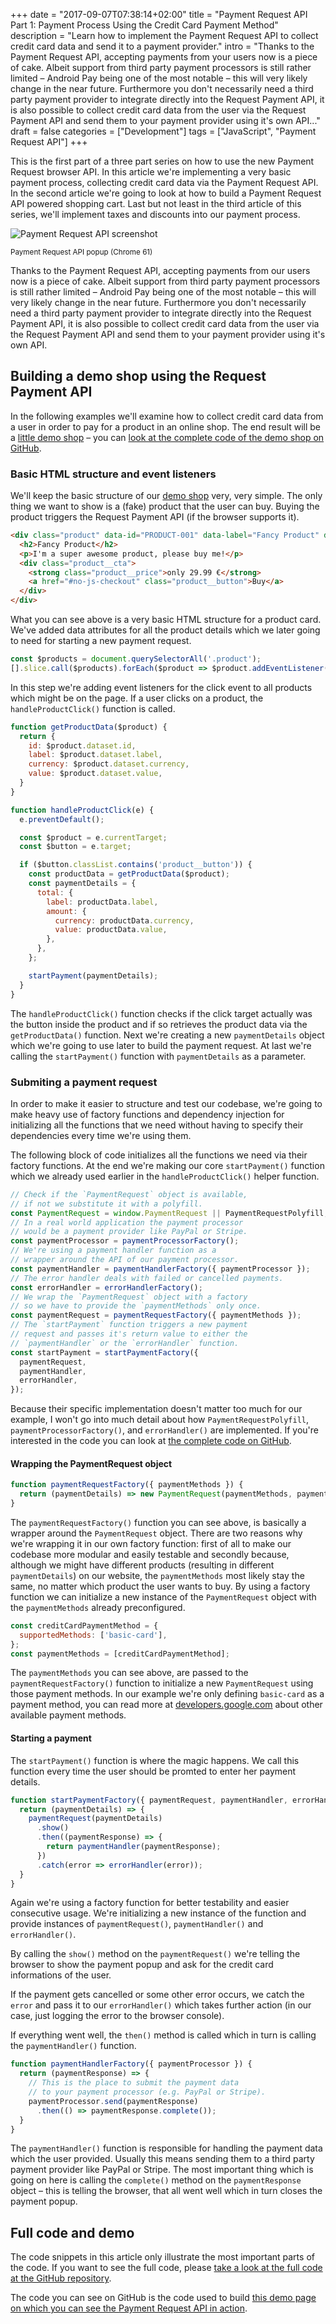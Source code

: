 +++
date = "2017-09-07T07:38:14+02:00"
title = "Payment Request API Part 1: Payment Process Using the Credit Card Payment Method"
description = "Learn how to implement the Payment Request API to collect credit card data and send it to a payment provider."
intro = "Thanks to the Payment Request API, accepting payments from your users now is a piece of cake. Albeit support from third party payment processors is still rather limited – Android Pay being one of the most notable – this will very likely change in the near future. Furthermore you don't necessarily need a third party payment provider to integrate directly into the Request Payment API, it is also possible to collect credit card data from the user via the Request Payment API and send them to your payment provider using it's own API..."
draft = false
categories = ["Development"]
tags = ["JavaScript", "Payment Request API"]
+++

This is the first part of a three part series on how to use the new Payment Request browser API. In this article we're implementing a very basic payment process, collecting credit card data via the Payment Request API. In the second article we're going to look at how to build a Payment Request API powered shopping cart. Last but not least in the third article of this series, we'll implement taxes and discounts into our payment process.

<div class="u-text-align-center">
  <img srcset="/images/2017-09-07/payment-request-api-screenshot.png 2x" alt="Payment Request API screenshot">
  <p><small>Payment Request API popup (Chrome 61)</small></p>
</div>

Thanks to the Payment Request API, accepting payments from our users now is a piece of cake. Albeit support from third party payment processors is still rather limited – Android Pay being one of the most notable – this will very likely change in the near future. Furthermore you don't necessarily need a third party payment provider to integrate directly into the Request Payment API, it is also possible to collect credit card data from the user via the Request Payment API and send them to your payment provider using it's own API.

## Building a demo shop using the Request Payment API
In the following examples we'll examine how to collect credit card data from a user in order to pay for a product in an online shop. The end result will be a [little demo shop](/demos/2017-09-07/payment-request-api/) – you can [look at the complete code of the demo shop on GitHub](https://github.com/maoberlehner/markus-oberlehner-net/tree/dev/static/demos/2017-09-07/payment-request-api/index.html).

### Basic HTML structure and event listeners
We'll keep the basic structure of our [demo shop](/demos/2017-09-07/payment-request-api/) very, very simple. The only thing we want to show is a (fake) product that the user can buy. Buying the product triggers the Request Payment API (if the browser supports it).

```html
<div class="product" data-id="PRODUCT-001" data-label="Fancy Product" data-currency="EUR" data-value="29.99">
  <h2>Fancy Product</h2>
  <p>I'm a super awesome product, please buy me!</p>
  <div class="product__cta">
    <strong class="product__price">only 29.99 €</strong>
    <a href="#no-js-checkout" class="product__button">Buy</a>
  </div>
</div>
```

What you can see above is a very basic HTML structure for a product card. We've added data attributes for all the product details which we later going to need for starting a new payment request.

```js
const $products = document.querySelectorAll('.product');
[].slice.call($products).forEach($product => $product.addEventListener('click', handleProductClick));
```

In this step we're adding event listeners for the click event to all products which might be on the page. If a user clicks on a product, the `handleProductClick()` function is called.

```js
function getProductData($product) {
  return {
    id: $product.dataset.id,
    label: $product.dataset.label,
    currency: $product.dataset.currency,
    value: $product.dataset.value,
  }
}

function handleProductClick(e) {
  e.preventDefault();

  const $product = e.currentTarget;
  const $button = e.target;

  if ($button.classList.contains('product__button')) {
    const productData = getProductData($product);
    const paymentDetails = {
      total: {
        label: productData.label,
        amount: {
          currency: productData.currency,
          value: productData.value,
        },
      },
    };

    startPayment(paymentDetails);
  }
}
```

The `handleProductClick()` function checks if the click target actually was the button inside the product and if so retrieves the product data via the `getProductData()` function. Next we're creating a new `paymentDetails` object which we're going to use later to build the payment request. At last we're calling the `startPayment()` function with `paymentDetails` as a parameter.

### Submiting a payment request
In order to make it easier to structure and test our codebase, we're going to make heavy use of factory functions and dependency injection for initializing all the functions that we need without having to specify their dependencies every time we're using them.

The following block of code initializes all the functions we need via their factory functions. At the end we're making our core `startPayment()` function which we already used earlier in the `handleProductClick()` helper function.

```js
// Check if the `PaymentRequest` object is available,
// if not we substitute it with a polyfill.
const PaymentRequest = window.PaymentRequest || PaymentRequestPolyfill;
// In a real world application the payment processor
// would be a payment provider like PayPal or Stripe.
const paymentProcessor = paymentProcessorFactory();
// We're using a payment handler function as a
// wrapper around the API of our payment processor.
const paymentHandler = paymentHandlerFactory({ paymentProcessor });
// The error handler deals with failed or cancelled payments.
const errorHandler = errorHandlerFactory();
// We wrap the `PaymentRequest` object with a factory
// so we have to provide the `paymentMethods` only once.
const paymentRequest = paymentRequestFactory({ paymentMethods });
// The `startPayment` function triggers a new payment
// request and passes it's return value to either the
// `paymentHandler` or the `errorHandler` function.
const startPayment = startPaymentFactory({
  paymentRequest,
  paymentHandler,
  errorHandler,
});
```

Because their specific implementation doesn't matter too much for our example, I won't go into much detail about how `PaymentRequestPolyfill`, `paymentProcessorFactory()`, and `errorHandler()` are implemented. If you're interested in the code you can look at [the complete code on GitHub](https://github.com/maoberlehner/markus-oberlehner-net/tree/dev/static/demos/2017-09-07/payment-request-api/index.html).

#### Wrapping the PaymentRequest object

```js
function paymentRequestFactory({ paymentMethods }) {
  return (paymentDetails) => new PaymentRequest(paymentMethods, paymentDetails);
}
```

The `paymentRequestFactory()` function you can see above, is basically a wrapper around the `PaymentRequest` object. There are two reasons why we're wrapping it in our own factory function: first of all to make our codebase more modular and easily testable and secondly because, although we might have different products (resulting in different `paymentDetails`) on our website, the `paymentMethods` most likely stay the same, no matter which product the user wants to buy. By using a factory function we can initialize a new instance of the `PaymentRequest` object with the `paymentMethods` already preconfigured.

```js
const creditCardPaymentMethod = {
  supportedMethods: ['basic-card'],
};
const paymentMethods = [creditCardPaymentMethod];
```

The `paymentMethods` you can see above, are passed to the `paymentRequestFactory()` function to initialize a new `PaymentRequest` using those payment methods. In our example we're only defining `basic-card` as a payment method, you can read more at [developers.google.com](https://developers.google.com/web/fundamentals/discovery-and-monetization/payment-request/deep-dive-into-payment-request#defining_supported_payment_methods) about other available payment methods.

#### Starting a payment
The `startPayment()` function is where the magic happens. We call this function every time the user should be promted to enter her payment details.

```js
function startPaymentFactory({ paymentRequest, paymentHandler, errorHandler }) {
  return (paymentDetails) => {
    paymentRequest(paymentDetails)
      .show()
      .then((paymentResponse) => {
        return paymentHandler(paymentResponse);
      })
      .catch(error => errorHandler(error));
  }
}
```

Again we're using a factory function for better testability and easier consecutive usage. We're initializing a new instance of the function and provide instances of `paymentRequest()`, `paymentHandler()` and `errorHandler()`.

By calling the `show()` method on the `paymentRequest()` we're telling the browser to show the payment popup and ask for the credit card informations of the user.

If the payment gets cancelled or some other error occurs, we catch the `error` and pass it to our `errorHandler()` which takes further action (in our case, just logging the error to the browser console).

If everything went well, the `then()` method is called which in turn is calling the `paymentHandler()` function.

```js
function paymentHandlerFactory({ paymentProcessor }) {
  return (paymentResponse) => {
    // This is the place to submit the payment data
    // to your payment processor (e.g. PayPal or Stripe).
    paymentProcessor.send(paymentResponse)
      .then(() => paymentResponse.complete());
  }
}
```

The `paymentHandler()` function is responsible for handling the payment data which the user provided. Usually this means sending them to a third party payment provider like PayPal or Stripe. The most important thing which is going on here is calling the `complete()` method on the `paymentResponse` object – this is telling the browser, that all went well which in turn closes the payment popup.

## Full code and demo
The code snippets in this article only illustrate the most important parts of the code. If you want to see the full code, please [take a look at the full code at the GitHub repository](https://github.com/maoberlehner/markus-oberlehner-net/tree/dev/static/demos/2017-09-07/payment-request-api/index.html).

The code you can see on GitHub is the code used to build [this demo page on which you can see the Payment Request API in action](/demos/2017-09-07/payment-request-api/).
